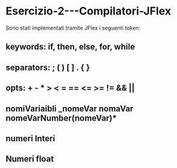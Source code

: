 # Esercizio-2---Compilatori-JFlex

Sono stati implementati tramite JFlex i seguenti token:<br>
## keywords: if, then, else, for, while <br>
## separators: ; ( ) [ ] . { } <br>
## opts: + - * > < = == <= >= != && || <br>
## nomiVariaibli _nomeVar nomaVar nomeVarNumber(nomeVar)* <br>
## numeri Interi <br>
## Numeri float
